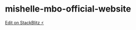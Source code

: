 # mishelle-mbo-official-website

[Edit on StackBlitz ⚡️](https://stackblitz.com/edit/mishelle-mbo-official-website)
